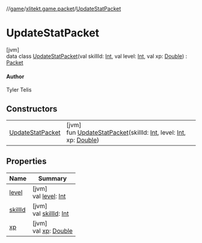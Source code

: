 //[game](../../../index.md)/[xlitekt.game.packet](../index.md)/[UpdateStatPacket](index.md)

# UpdateStatPacket

[jvm]\
data class [UpdateStatPacket](index.md)(val skillId: [Int](https://kotlinlang.org/api/latest/jvm/stdlib/kotlin/-int/index.html), val level: [Int](https://kotlinlang.org/api/latest/jvm/stdlib/kotlin/-int/index.html), val xp: [Double](https://kotlinlang.org/api/latest/jvm/stdlib/kotlin/-double/index.html)) : [Packet](../-packet/index.md)

#### Author

Tyler Telis

## Constructors

| | |
|---|---|
| [UpdateStatPacket](-update-stat-packet.md) | [jvm]<br>fun [UpdateStatPacket](-update-stat-packet.md)(skillId: [Int](https://kotlinlang.org/api/latest/jvm/stdlib/kotlin/-int/index.html), level: [Int](https://kotlinlang.org/api/latest/jvm/stdlib/kotlin/-int/index.html), xp: [Double](https://kotlinlang.org/api/latest/jvm/stdlib/kotlin/-double/index.html)) |

## Properties

| Name | Summary |
|---|---|
| [level](level.md) | [jvm]<br>val [level](level.md): [Int](https://kotlinlang.org/api/latest/jvm/stdlib/kotlin/-int/index.html) |
| [skillId](skill-id.md) | [jvm]<br>val [skillId](skill-id.md): [Int](https://kotlinlang.org/api/latest/jvm/stdlib/kotlin/-int/index.html) |
| [xp](xp.md) | [jvm]<br>val [xp](xp.md): [Double](https://kotlinlang.org/api/latest/jvm/stdlib/kotlin/-double/index.html) |
